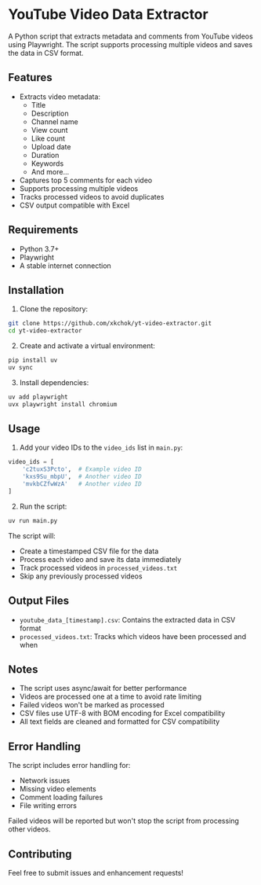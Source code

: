 # YouTube Video Data Extractor

A Python script that extracts metadata and comments from YouTube videos using Playwright. The script supports processing multiple videos and saves the data in CSV format.

## Features

- Extracts video metadata:
  - Title
  - Description
  - Channel name
  - View count
  - Like count
  - Upload date
  - Duration
  - Keywords
  - And more...
- Captures top 5 comments for each video
- Supports processing multiple videos
- Tracks processed videos to avoid duplicates
- CSV output compatible with Excel

## Requirements

- Python 3.7+
- Playwright
- A stable internet connection

## Installation

1. Clone the repository:
```bash
git clone https://github.com/xkchok/yt-video-extractor.git
cd yt-video-extractor
```

2. Create and activate a virtual environment:
```bash
pip install uv
uv sync
```

3. Install dependencies:
```bash
uv add playwright
uvx playwright install chromium
```

## Usage

1. Add your video IDs to the `video_ids` list in `main.py`:
```python
video_ids = [
    'c2tuxS3Pcto',  # Example video ID
    'kxs9Su_mbpU',  # Another video ID
    'mvkbCZfwWzA'   # Another video ID
]
```

2. Run the script:
```bash
uv run main.py
```

The script will:
- Create a timestamped CSV file for the data
- Process each video and save its data immediately
- Track processed videos in `processed_videos.txt`
- Skip any previously processed videos

## Output Files

- `youtube_data_[timestamp].csv`: Contains the extracted data in CSV format
- `processed_videos.txt`: Tracks which videos have been processed and when

## Notes

- The script uses async/await for better performance
- Videos are processed one at a time to avoid rate limiting
- Failed videos won't be marked as processed
- CSV files use UTF-8 with BOM encoding for Excel compatibility
- All text fields are cleaned and formatted for CSV compatibility

## Error Handling

The script includes error handling for:
- Network issues
- Missing video elements
- Comment loading failures
- File writing errors

Failed videos will be reported but won't stop the script from processing other videos.

## Contributing

Feel free to submit issues and enhancement requests!
